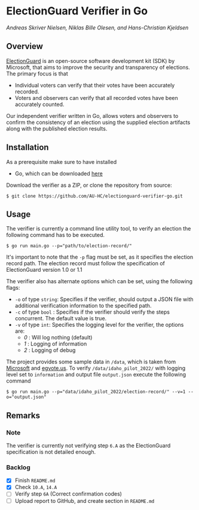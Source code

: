 # ElectionGuard Verifier in Go
*Andreas Skriver Nielsen, Niklas Bille Olesen, and Hans-Christian Kjeldsen*

## Overview
[ElectionGuard](https://github.com/microsoft/electionguard) is an open-source software development kit (SDK) by Microsoft,
that aims to improve the security and transparency of elections. The primary focus is that

- Individual voters can verify that their votes have been accurately recorded.
- Voters and observers can verify that all recorded votes have been accurately counted.

Our independent verifier written in Go, allows voters and observers to confirm the consistency of an election using the supplied election artifacts
along with the published election results.

## Installation
As a prerequisite make sure to have installed
- Go, which can be downloaded [here](https://go.dev/doc/install)

Download the verifier as a ZIP, or clone the repository from source:
```
$ git clone https://github.com/AU-HC/electionguard-verifier-go.git 
```

## Usage
The verifier is currently a command line utility tool, to verify an election the following command has to be executed.
```
$ go run main.go --p="path/to/election-record/"
```
It's important to note that the `-p` flag must be set, as it specifies the election record path. The election record
must follow the specification of ElectionGuard version 1.0 or 1.1

The verifier also has alternate options which can be set, using the following flags:
- `-o` of type `string`: Specifies if the verifier, should output a JSON file with additional verification information to the specified path.
- `-c` of type `bool` : Specifies if the verifier should verify the steps concurrent. The default value is true.
- `-v` of type `int`: Specifies the logging level for the verifier, the options are:
    - *0* : Will log nothing (default)
    - *1* : Logging of information
    - *2* : Logging of debug

The project provides some sample data in `/data`, which is taken from [Microsoft](https://github.com/microsoft/electionguard/releases/tag/v1.1) and [egvote.us](https://www.egvote.us/cc/id/22). 
To verify `/data/idaho_pilot_2022/` with logging level set to `information` and output file `output.json` execute the following command
```
$ go run main.go --p="data/idaho_pilot_2022/election-record/" --v=1 --o="output.json" 
```

## Remarks
### Note
The verifier is currently not verifying step `6.A` as the ElectionGuard specification is not detailed enough.

### Backlog
- [x] Finish `README.md`
- [x] Check `10.A`, `14.A`
- [ ] Verify step `6A` (Correct confirmation codes)
- [ ] Upload report to GitHub, and create section in `README.md`